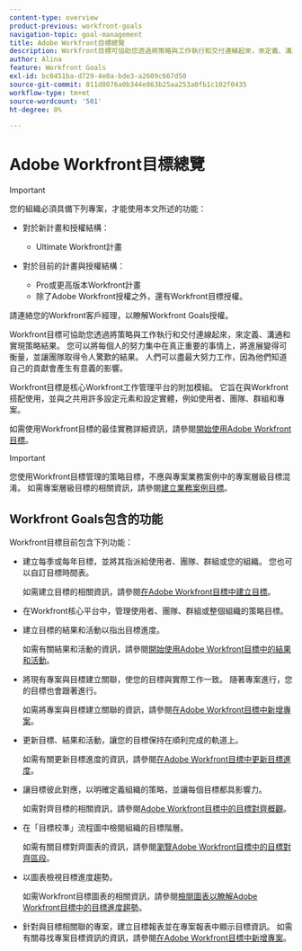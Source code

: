 ```yaml
---
content-type: overview
product-previous: workfront-goals
navigation-topic: goal-management
title: Adobe Workfront目標總覽
description: Workfront目標可協助您透過將策略與工作執行和交付連線起來，來定義、溝通和實現策略結果。
author: Alina
feature: Workfront Goals
exl-id: bc0451ba-d729-4e8a-bde3-a2609c667d50
source-git-commit: 811d8076a0b344e863b25aa253a0fb1c102f0435
workflow-type: tm+mt
source-wordcount: '501'
ht-degree: 0%

---
```


# Adobe Workfront目標總覽

>[!IMPORTANT]
>
>您的組織必須具備下列專案，才能使用本文所述的功能：
>
>* 對於新計畫和授權結構：
>
>   * Ultimate Workfront計畫
>    
>* 對於目前的計畫與授權結構：
>
>   * Pro或更高版本Workfront計畫
>   * 除了Adobe Workfront授權之外，還有Workfront目標授權。
>
>請連絡您的Workfront客戶經理，以瞭解Workfront Goals授權。


Workfront目標可協助您透過將策略與工作執行和交付連線起來，來定義、溝通和實現策略結果。 您可以將每個人的努力集中在真正重要的事情上，將進展變得可衡量，並讓團隊取得令人驚歎的結果。 人們可以盡最大努力工作，因為他們知道自己的貢獻會產生有意義的影響。

Workfront目標是核心Workfront工作管理平台的附加模組。 它旨在與Workfront搭配使用，並與之共用許多設定元素和設定實體，例如使用者、團隊、群組和專案。

如需使用Workfront目標的最佳實務詳細資訊，請參閱[開始使用Adobe Workfront目標](../../workfront-goals/goal-management/getting-started-with-wf-goals.md)。

>[!IMPORTANT]
>
>您使用Workfront目標管理的策略目標，不應與專案業務案例中的專案層級目標混淆。 如需專案層級目標的相關資訊，請參閱[建立業務案例目標](../../manage-work/projects/define-a-business-case/create-business-case-goals.md)。

## Workfront Goals包含的功能

Workfront目標目前包含下列功能：

* 建立每季或每年目標，並將其指派給使用者、團隊、群組或您的組織。 您也可以自訂目標時間表。

  如需建立目標的相關資訊，請參閱[在Adobe Workfront目標中建立目標](../../workfront-goals/goal-management/create-goals.md)。

* 在Workfront核心平台中，管理使用者、團隊、群組或整個組織的策略目標。
* 建立目標的結果和活動以指出目標進度。

  如需有關結果和活動的資訊，請參閱[開始使用Adobe Workfront目標中的結果和活動](../../workfront-goals/results-and-activities/get-started-with-results-and-activities.md)。

* 將現有專案與目標建立關聯，使您的目標與實際工作一致。 隨著專案進行，您的目標也會跟著進行。

  如需將專案與目標建立關聯的資訊，請參閱[在Adobe Workfront目標中新增專案](../../workfront-goals/results-and-activities/connect-projects-to-goals-overview.md)。

* 更新目標、結果和活動，讓您的目標保持在順利完成的軌道上。

  如需有關更新目標進度的資訊，請參閱[在Adobe Workfront目標中更新目標進度](../../workfront-goals/goal-review-and-workfront-goals-sections/check-in-goals.md)。

* 讓目標彼此對應，以明確定義組織的策略，並讓每個目標都具影響力。

  如需對齊目標的相關資訊，請參閱[Adobe Workfront目標中的目標對齊概觀](../../workfront-goals/goal-alignment/goal-alignment-overview.md)。

* 在「目標校準」流程圖中檢閱組織的目標階層。

  如需有關目標對齊圖表的資訊，請參閱[瀏覽Adobe Workfront目標中的目標對齊區段](../../workfront-goals/goal-alignment/navigate-goal-alignment-chart.md)。

* 以圖表檢視目標進度趨勢。

  如需Workfront目標圖表的相關資訊，請參閱[檢閱圖表以瞭解Adobe Workfront目標中的目標進度趨勢](../../workfront-goals/goal-review-and-workfront-goals-sections/review-goal-graphs.md)。

* 針對與目標相關聯的專案，建立目標報表並在專案報表中顯示目標資訊。 如需有關尋找專案目標資訊的資訊，請參閱[在Adobe Workfront目標中新增專案](../../workfront-goals/results-and-activities/connect-projects-to-goals-overview.md)。


